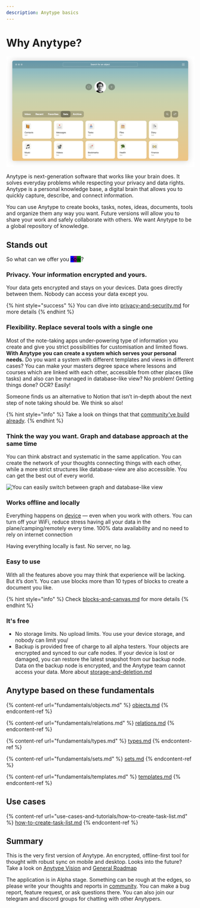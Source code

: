 ```yaml
---
description: Anytype basics
---
```


# Why Anytype?

![Home page](<.gitbook/assets/Screenshot 2021-11-05 at 18.45.31.png>)

Anytype is next-generation software that works like your brain does. It solves everyday problems while respecting your privacy and data rights. Anytype is a personal knowledge base, a digital brain that allows you to quickly capture, describe, and connect information.

You can use Anytype to create books, tasks, notes, ideas, documents, tools and organize them any way you want. Future versions will allow you to share your work and safely collaborate with others. We want Anytype to be a global repository of knowledge.

## Stands out

So what can we offer you <mark style="background-color:blue;">n</mark><mark style="background-color:purple;">o</mark><mark style="background-color:green;">w</mark>?

### Privacy. Your information encrypted and yours.

Your data gets encrypted and stays on your devices. Data goes directly between them. Nobody can access your data except you.

{% hint style="success" %}
You can dive into [privacy-and-security.md](how-anytype-works/privacy-and-security.md "mention") for more details
{% endhint %}

### Flexibility. Replace several tools with a single one

Most of the note-taking apps under-powering type of information you create and give you strict possibilities for customisation and limited flows. **With Anytype you can create a system which serves your personal needs.** Do you want a system with different templates and views in different cases? You can make your masters degree space where lessons and courses which are linked with each other, accessible from other places (like tasks) and also can be managed in database-like view? No problem! Getting things done? OCR? Easily!

Someone finds us an alternative to Notion that isn’t in-depth about the next step of note taking should be. We think so also!

{% hint style="info" %}
Take a look on things that that [community've build already](https://community.anytype.io/t/picture-thread-sets-relations-types-and-templates/1507/65).
{% endhint %}

### Think the way you want. Graph and database approach at the same time

You can think abstract and systematic in the same application. You can create the network of your thoughts connecting things with each other, while a more strict structures like database-view are also accessible. You can get the best out of every world.

![You can easily switch between graph and database-like view](.gitbook/assets/test.gif)

### Works offline and locally

Everything happens on [device](https://ipfs.io/ipfs/QmR7GSQM93Cx5eAg6a6yRzNde1FQv7uL6X1o4k7zrJa3LX/ipfs.draft3.pdf) — even when you work with others. You can turn off your WiFi, reduce stress having all your data in the plane/camping/remotely every time. 100% data availability and no need to rely on internet connection

Having everything locally is fast. No server, no lag. &#x20;

### Easy to use

With all the features above you may think that experience will be lacking. But it’s don't. You can use blocks more than 10 types of blocks to create a document you like.&#x20;

{% hint style="info" %}
Check [blocks-and-canvas.md](fundamentals/blocks-and-canvas.md "mention") for more details
{% endhint %}

### It's free

* No storage limits. No upload limits. You use your device storage, and nobody can limit you/&#x20;
* Backup is provided free of charge to all alpha testers. Your objects are encrypted and synced to our cafe nodes. If your device is lost or damaged, you can restore the latest snapshot from our backup node. Data on the backup node is encrypted, and the Anytype team cannot access your data.  More about  [storage-and-deletion.md](how-anytype-works/storage-and-deletion.md "mention")

## Anytype based on these fundamentals

{% content-ref url="fundamentals/objects.md" %}
[objects.md](fundamentals/objects.md)
{% endcontent-ref %}

{% content-ref url="fundamentals/relations.md" %}
[relations.md](fundamentals/relations.md)
{% endcontent-ref %}

{% content-ref url="fundamentals/types.md" %}
[types.md](fundamentals/types.md)
{% endcontent-ref %}

{% content-ref url="fundamentals/sets.md" %}
[sets.md](fundamentals/sets.md)
{% endcontent-ref %}

{% content-ref url="fundamentals/templates.md" %}
[templates.md](fundamentals/templates.md)
{% endcontent-ref %}

## Use cases

{% content-ref url="use-cases-and-tutorials/how-to-create-task-list.md" %}
[how-to-create-task-list.md](use-cases-and-tutorials/how-to-create-task-list.md)
{% endcontent-ref %}

## Summary

This is the very first version of Anytype. An encrypted, offline-first tool for thought with robust sync on mobile and desktop. Looks into the future? Take a look on [Anytype Vision](https://vision.anytype.io) and [General Roadmap](https://community.anytype.io/t/release-plan-a-general-roadmap/1283)

The application is in Alpha stage. Something can be rough at the edges, so please write your thoughts and reports in [community](https://community.anytype.io). You can make a bug report, feature request, or ask questions there. You can also join our telegram and discord groups for chatting with other Anytypers.
